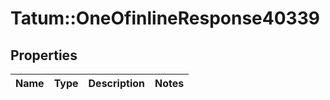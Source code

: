 # Tatum::OneOfinlineResponse40339

## Properties
Name | Type | Description | Notes
------------ | ------------- | ------------- | -------------

